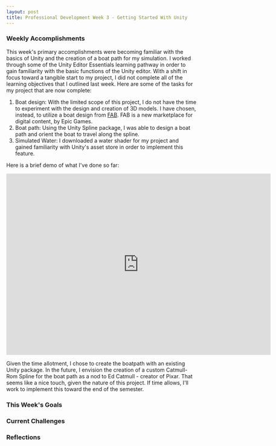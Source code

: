 ```yaml
---
layout: post
title: Professional Development Week 3 - Getting Started With Unity
---
```

### Weekly Accomplishments
This week's primary accomplishments were becoming familiar with the basics of Unity and the creation of a boat path for my simulation.  I worked through some of the Unity Editor Essentials learning pathway in order to gain familiarity with the basic functions of the Unity editor.  With a shift in focus toward a tangible start to my project, I did not complete all of the learning objectives that I outlined last week.  Here are some of the tasks for my project that are now complete:

1. Boat design:  With the limited scope of this project, I do not have the time to experiment with the design and creation of 3D models.  I have chosen, instead, to utilize a boat design from [FAB](https://www.fab.com).  FAB is a new marketplace for digital content, by Epic Games.
2. Boat path: Using the Unity Spline package, I was able to design a boat path and orient the boat to travel along the spline.
3. Simulated Water: I downloaded a water shader for my project and gained familiarity with Unity's asset store in order to implement this feature.

Here is a brief demo of what I've done so far:
   <div class="embed-container">
        <iframe src="https://www.youtube.com/embed/BsSFRReR6Kk" width="700" height="480" frameborder="0" allowfullscreen="true"></iframe>
   </div>

Given the time allotment, I chose to create the boatpath with an existing Unity package.  In the future, I envision the creation of a custom Catmull-Rom Spline for the boat path as a nod to Ed Catmull - creator of Pixar.  That seems like a nice touch, given the nature of this project. If time allows, I'll work to implement this toward the end of the semester.  

### This Week's Goals

### Current Challenges

### Reflections

